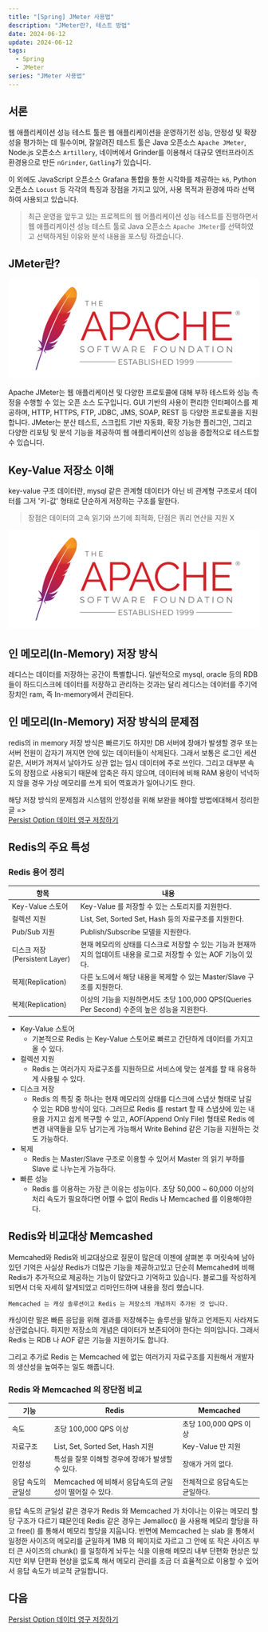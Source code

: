 ```yaml
---
title: "[Spring] JMeter 사용법"
description: "JMeter란?, 테스트 방법"
date: 2024-06-12
update: 2024-06-12
tags:
  - Spring
  - JMeter
series: "JMeter 사용법"
---
```


## 서론
웹 애플리케이션 성능 테스트 툴은 웹 애플리케이션을 운영하기전 성능, 안정성 및 확장성을 평가하는 데 필수이며, 잘알려진 테스트 툴은 Java 오픈소스 `Apache JMeter`,  Node.js 오픈소스 `Artillery`, 네이버에서 Grinder를 이용해서 대규모 엔터프라이즈 환경용으로 만든 `nGrinder`, `Gatling`가 있습니다.

이 외에도 JavaScript 오픈소스 Grafana 통합을 통한 시각화를 제공하는 `k6`,  Python 오픈소스 `Locust` 등 각각의 특징과 장점을 가지고 있어, 사용 목적과 환경에 따라 선택하여 사용되고 있습니다. 

> 최근 운영을 앞두고 있는 프로젝트의 웹 어플리케이션 성능 테스트를 진행하면서 웹 애플리케이션 성능 테스트 툴로 Java 오픈소스 `Apache JMeter`를 선택하였고 선택하게된 이유와 분석 내용을 포스팅 하겠습니다.

## JMeter란?
![JMeter란?](./1.PNG)

Apache JMeter는 웹 애플리케이션 및 다양한 프로토콜에 대해 부하 테스트와 성능 측정을 수행할 수 있는 오픈 소스 도구입니다. GUI 기반의 사용이 편리한 인터페이스를 제공하며, HTTP, HTTPS, FTP, JDBC, JMS, SOAP, REST 등 다양한 프로토콜을 지원합니다. JMeter는 분산 테스트, 스크립트 기반 자동화, 확장 가능한 플러그인, 그리고 다양한 리포팅 및 분석 기능을 제공하여 웹 애플리케이션의 성능을 종합적으로 테스트할 수 있습니다.

## Key-Value 저장소 이해
key-value 구조 데이터란, mysql 같은 관계형 데이터가 아닌 비 관계형 구조로서 데이터를 그저 '키-값' 형태로 단순하게 저장하는 구조를 말한다.

>장점은 데이터의 고속 읽기와 쓰기에 최적화, 단점은 쿼리 연산을 지원 X

![키-값 데이터 저장소의 간단한 예](./1.PNG)

## 인 메모리(In-Memory) 저장 방식
레디스는 데이터를 저장하는 공간이 특별합니다. 일반적으로 mysql, oracle 등의 RDB들이 하드디스크에 데이터를 저장하고 관리하는 것과는 달리 레디스는 데이터를 주기억장치인 ram, 즉 In-memory에서 관리된다.

## 인 메모리(In-Memory) 저장 방식의 문제점
redis의 in memory 저장 방식은 빠르기도 하지만 DB 서버에 장애가 발생할 경우 또는 서버 전원이 갑자기 꺼지면 안에 있는 데이터들이 삭제된다. 그래서 보통은 로그인 세션 같은, 서버가 꺼져서 날아가도 상관 없는 임시 데이터에 주로 쓰인다. 그리고 대부분 속도의 장점으로 사용되기 때문에 압축은 하지 않으며, 데이터에 비해 RAM 용량이 넉넉하지 않을 경우 가상 메모리를 쓰게 되어 역효과가 일어나기도 한다.

해당 저장 방식의 문제점과 시스템의 안정성을 위해 보완을 해야할 방법에대해서 정리한 글 => <br> [Persist Option 데이터 영구 저장하기](../persistence/index.md)

## Redis의 주요 특성
### Redis 용어 정리

|항목|내용|
|-|-----|
|Key-Value 스토어|Key-Value 를 저장할 수 있는 스토리지를 지원한다.|
|컬렉션 지원	|List, Set, Sorted Set, Hash 등의 자료구조를 지원한다.|
|Pub/Sub 지원|Publish/Subscribe 모델을 지원한다.|
|디스크 저장(Persistent Layer)|현재 메모리의 상태를 디스크로 저장할 수 있는 기능과 현재까지의 업데이트 내용을 로그로 저장할 수 있는 AOF 기능이 있다.|
|복제(Replication)|다른 노드에서 해당 내용을 복제할 수 있는 Master/Slave 구조를 지원한다.|
|복제(Replication)|이상의 기능을 지원하면서도 초당 100,000 QPS(Queries Per Second) 수준의 높은 성능을 지원한다.|

+ Key-Value 스토어
  - 기본적으로 Redis 는 Key-Value 스토어로 빠르고 간단하게 데이터를 가지고 올 수 있다.
+ 컬렉션 지원
  - Redis 는 여러가지 자료구조를 지원하므로 서비스에 맞는 설계를 할 때 유용하게 사용될 수 있다.
+ 디스크 저장
  - Redis 의 특징 중 하나는 현재 메모리의 상태를 디스크에 스냅샷 형태로 남길 수 있는 RDB 방식이 있다. 그러므로 Redis 를 restart 할 때 스냅샷에 있는 내용을 가지고 쉽게 복구할 수 있고, AOF(Append Only File) 형태로 Redis 에 변경 내역들을 모두 남기는게 가능해서 Write Behind 같은 기능을 지원하는 것도 가능하다.
+ 복제
  - Redis 는 Master/Slave 구조로 이용할 수 있어서 Master 의 읽기 부하를 Slave 로 나누는게 가능하다.
+ 빠른 성능
  - Redis 를 이용하는 가장 큰 이유는 성능이다. 초당 50,000 ~ 60,000 이상의 처리 속도가 필요하다면 어쩔 수 없이 Redis 나 Memcached 를 이용해야한다.

## Redis와 비교대상 Memcashed
Memcahed와 Redis와 비교대상으로 질문이 많은데 이젠에 살펴본 후 머릿속에 남아있던 기억은 사실상 Redis가 더많은 기능을 제공하고있고 단순히 Memcahed에 비해 Redis가 추가적으로 제공하는 기능이 많았다고 기억하고 있습니다.
블로그를 작성하게되면서 더욱 자세히 알게되었고 리마인드하며 내용을 정리 했습니다.

```
Memcached 는 캐싱 솔루션이고 Redis 는 저장소의 개념까지 추가된 것 입니다.
```
캐싱이란 말은 빠른 응답을 위해 결과를 저장해주는 솔루션을 말하고 언제든지 사라져도 상관없습니다. 하지만 저장소의 개념은 데이터가 보존되어야 한다는 의미입니다. 그래서 Redis 는 RDB 나 AOF 같은 기능을 지원하기도 합니다.

그리고 추가로 Redis 는 Memcached 에 없는 여러가지 자료구조를 지원해서 개발자의 생산성을 높여주는 일도 해줍니다.

### Redis 와 Memcached 의 장단점 비교

|기능|Redis|Memcached|
|-|-----|----|
|속도|초당 100,000 QPS 이상|초당 100,000 QPS 이상|
|자료구조|List, Set, Sorted Set, Hash 지원|Key-Value 만 지원|
|안정성|특성을 잘못 이해할 경우에 장애가 발생할 수 있다.|장애가 거의 없다.|
|응답 속도의 균일성|Memcached 에 비해서 응답속도의 균일성이 떨어질 수 있다.|전체적으로 응답속도는 균일하다.|

응답 속도의 균일성 같은 경우가 Redis 와 Memcached 가 차이나는 이유는 메모리 할당 구조가 다르기 떄문인데 Redis 같은 경우는 Jemalloc() 을 사용해 메모리 할당을 하고 free() 를 통해서 메모리 할당을 지웁니다. 반면에 Memcached 는 slab 을 통해서 일정한 사이즈의 메모리를 균일하게 1MB 의 페이지로 자르고 그 안에 또 작은 사이즈 부터 큰 사이즈의 chunk() 를 일정하게 놔두는 식을 이용해 메모리 내부 단편화 현상은 있지만 외부 단편화 현상을 없도록 해서 메모리 관리를 조금 더 효율적으로 이용할 수 있어서 응답 속도가 비교적 균일합니다.


## 다음
[Persist Option 데이터 영구 저장하기](../persistence/index.md)